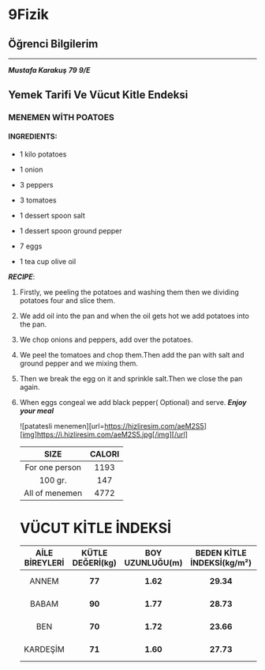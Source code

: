 # 9Fizik
## Öğrenci Bilgilerim
---
***Mustafa Karakuş***
***79***
***9/E***

## Yemek Tarifi Ve Vücut Kitle Endeksi

### MENEMEN WİTH POATOES

#### INGREDIENTS:

- 1 kilo potatoes

- 1 onion

- 3 peppers

- 3 tomatoes

- 1 dessert spoon salt

- 1 dessert spoon ground pepper

- 7 eggs

- 1 tea cup olive oil

 ***RECIPE***:

 1. Firstly, we peeling the potatoes and washing them then we dividing potatoes four and slice them.

 2. We add oil into the pan and when the oil gets hot we add potatoes into the pan.

 3. We chop onions and peppers, add over the potatoes.

 4. We peel the tomatoes and chop them.Then add the pan with salt and ground pepper and we mixing them.

 5. Then we break the egg on it and sprinkle salt.Then we close the pan again.

 6. When eggs congeal we add black pepper( Optional) and serve.	 ***Enjoy your meal***

     ![patatesli menemen][url=https://hizliresim.com/aeM2S5][img]https://i.hizliresim.com/aeM2S5.jpg[/img][/url]

      |           SIZE         | CALORI |
      | :---------------------:| :----: |
      |  For one person        |  1193  |
      |  100 gr.               |  147   |
      |  All of menemen        |  4772  |
      
      # VÜCUT KİTLE İNDEKSİ
       | AİLE BİREYLERİ  | KÜTLE DEĞERİ(kg) | BOY UZUNLUĞU(m) | BEDEN  KİTLE İNDEKSİ(kg/m²) |     SONUÇ     |
       | :-------------: | :--------------: | :-------------: | :-------------------------: | :-----------: |
       |     ANNEM       |      **77**      |    **1.62**     |          **29.34**          |  fazla kilolu |
       |     BABAM       |      **90**      |    **1.77**     |          **28.73**          |  fazla kilolu |
       |     BEN         |      **70**      |    **1.72**     |          **23.66**          |  fazla kilolu |   
       |     KARDEŞİM    |      **71**      |    **1.60**     |          **27.73**          |  fazla kilolu |
